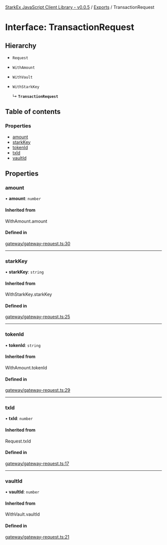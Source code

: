 [StarkEx JavaScript Client Library - v0.0.5](../README.md) / [Exports](../modules.md) / TransactionRequest

# Interface: TransactionRequest

## Hierarchy

- `Request`

- `WithAmount`

- `WithVault`

- `WithStarkKey`

  ↳ **`TransactionRequest`**

## Table of contents

### Properties

- [amount](TransactionRequest.md#amount)
- [starkKey](TransactionRequest.md#starkkey)
- [tokenId](TransactionRequest.md#tokenid)
- [txId](TransactionRequest.md#txid)
- [vaultId](TransactionRequest.md#vaultid)

## Properties

### amount

• **amount**: `number`

#### Inherited from

WithAmount.amount

#### Defined in

[gateway/gateway-request.ts:30](https://github.com/starkware-libs/starkex-js/blob/31ba85c/src/lib/gateway/gateway-request.ts#L30)

---

### starkKey

• **starkKey**: `string`

#### Inherited from

WithStarkKey.starkKey

#### Defined in

[gateway/gateway-request.ts:25](https://github.com/starkware-libs/starkex-js/blob/31ba85c/src/lib/gateway/gateway-request.ts#L25)

---

### tokenId

• **tokenId**: `string`

#### Inherited from

WithAmount.tokenId

#### Defined in

[gateway/gateway-request.ts:29](https://github.com/starkware-libs/starkex-js/blob/31ba85c/src/lib/gateway/gateway-request.ts#L29)

---

### txId

• **txId**: `number`

#### Inherited from

Request.txId

#### Defined in

[gateway/gateway-request.ts:17](https://github.com/starkware-libs/starkex-js/blob/31ba85c/src/lib/gateway/gateway-request.ts#L17)

---

### vaultId

• **vaultId**: `number`

#### Inherited from

WithVault.vaultId

#### Defined in

[gateway/gateway-request.ts:21](https://github.com/starkware-libs/starkex-js/blob/31ba85c/src/lib/gateway/gateway-request.ts#L21)
